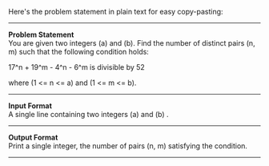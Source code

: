 Here's the problem statement in plain text for easy copy-pasting:

---

**Problem Statement**  
You are given two integers \(a\) and \(b\). Find the number of distinct pairs \(n, m\) such that the following condition holds:  

17^n + 19^m - 4^n - 6^m  is divisible by  52

where \(1 <= n <= a\) and \(1 <= m <= b\).

---

**Input Format**  
A single line containing two integers \(a\) and \(b\) .

---

**Output Format**  
Print a single integer, the number of pairs \(n, m\) satisfying the condition.

---
